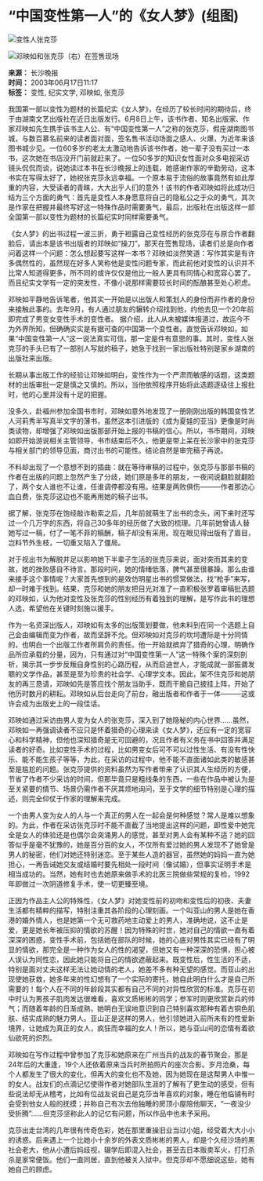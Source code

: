# “中国变性第一人”的《女人梦》(组图)

![变性人张克莎](http://image2.sina.com.cn/dy/s/2003-06-17/1055819932_VUaqrN.jpg)

![邓映如和张克莎（右）在签售现场](http://image2.sina.com.cn/dy/s/2003-06-17/1055819932_WUaqrN.jpg)

**来源：** 长沙晚报  
**时间：** 2003年06月17日11:17  
**标签：** 变性, 纪实文学, 邓映如, 张克莎  

我国第一部以变性为题材的长篇纪实《女人梦》，在经历了较长时间的期待后，终于由湖南文艺出版社在近日出版发行。6月8日上午，该书作者、知名出版家、作家邓映如先生携手该书主人公、有“中国变性第一人”之称的张克莎，假座湖南图书城，与数百慕名前来的读者面对面，签名售书活动场面之感人、火爆，为近年来该图书城少见。一位60多岁的老太太激动地告诉该书作者，她一辈子没有买过一本书，这次她在书店没开门前就赶来了。一位50多岁的知识女性面对众多电视采访镜头侃侃而谈，说她读过本书在长沙晚报上的连载，她感谢作家的辛勤劳动，这本书实在写得太好了，她祝张克莎永远幸福。一个原本易于流俗的故事竟然有如此厚重的内容，大受读者的青睐，大大出乎人们的意外！该书的作者邓映如将此成功归结为三个方面的勇气：首先是变性人本身愿意将自己的隐私公之于众的勇气，其次是作家在把握并最终写好这一特殊作品时需要勇气，最后，出版社在出版这样一部全国第一部以变性为题材的长篇纪实时同样需要勇气。

《女人梦》的出书过程一波三折，勇于袒露自己变性经历的张克莎在与原合作者翻脸后，请出本是该书出版者的邓映如“操刀”。那天在签售现场，读者们总是向作者问着这样一个问题：怎么想起要写这样一本书？邓映如淡然笑道：写作其实是有许多偶然性的，虽然现在好多人笑称他是变性问题专家，而此前他对变性的认识并不比常人知道得更多，所不同的或许仅仅是他比一般人更具有同情心和宽容心罢了。而且纪实文学有一定的突发性，不像小说那样需要较长时间的酝酿甚至处心积虑。

邓映如平静地告诉笔者，他其实一开始是以出版人和策划人的身份而非作者的身份来接触此事的。去年9月，有人通过朋友的辗转介绍找到他，约他去见一个20年前即完成了男变女变性手术的变性者。 据介绍，此人从未被媒体报道过，故迄今不为外界所知，但确确实实是有据可查的中国第一个变性者。直觉告诉邓映如，如果“中国变性第一人”这一说法真实可信，那一定是件有意思的事。其时，变性人张克莎的手头已有了一部别人写就的稿子，她急于找到一家出版社特别是家乡湖南的出版社来出版。

长期从事出版工作的经验让邓映如明白，变性作为一个严肃而敏感的话题，这类题材的出版审批一定是慎之又慎的。所以，当他依照程序开始将此选题逐级往上报批时，他的心里并没有十足的把握。

没多久，赴福州参加全国书市时，邓映如意外地发现了一册刚刚出版的韩国变性艺人河莉秀半写真半文字的薄书，虽然这本引进版的《成为夏娃的亚当》更像是时尚类读物，却增强了邓映如出版那部开始上报的书稿的信心。所以，书市期间，邓映如即开始游说相关主管领导，书市结束后不久，他更是带上呆在长沙家中的张克莎与相关部门的领导见面，商讨出书的可能性。结论自然是审完稿子再说。

不料却出现了一个意想不到的插曲：就在等待审稿的过程中，张克莎与那部书稿的作者在出版的问题上忽然产生了分歧，她们原是多年的朋友，一夜间说翻脸就翻脸了，两个女人谁也不让谁，任谁调停都没有用。结果是两败俱伤———作者那边心血白费，张克莎这边也不能再用她的稿子出书。

据了解，张克莎在饱经敲诈勒索之后，几年前就萌生了出书的念头，闲下来时还写过一个几万字的东西，将自己30多年的经历做了大致的梳理。几年前她曾请人替她写过一稿，付了一笔不菲的稿酬，稿子却没有采用。现在眼见得出版有了眉目，岂料节外生枝，一切重又陷入了僵局。

对于视出书为解脱并足以影响她下半辈子生活的张克莎来说，面对突而其来的变故，她的挫败感自不待言。那段时间，她的情绪低落，脾气甚至很暴躁。那么由谁来接手这个事情呢？大家首先想到的是效仿明星出书的惯常做法，找“枪手”来写，却一时难于找到。结果，克莎和她的朋友把目光对准了一直积极张罗着审稿批选题的邓映如，认为他对变性及张克莎的性别经历有着独到的理解，是写作此书的理想人选，希望他在关键时刻施以援手。

作为一名资深出版人，邓映如有太多的出版策划要做，他未料到在同一个选题上自己会由编辑而变为作者，故而坚辞不允。但邓映如对克莎的坎坷遭际是十分同情的，也明白一个出版工作者所肩负的责任。他一开始就摈弃了猎奇的心理，明确作品所应承载的分量，因为，只有通过对“中国变性第一人”这一特殊个案的深刻剖析，揭示其一步步反叛自身性别的心路历程，从而启迪世人，才能成就一部振聋发聩的文学作品，甚至是至为珍贵的社会学、心理学文本。因此，架不住克莎和她朋友的再三恳请，邓映如先是答应找个朋友当助手，既而干脆自己披挂上阵，开始了他历时数月的耕耘。邓映如从后台走向了前台，融出版者和作者于一体———这或许会成为出版史上的一段佳话。

邓映如通过采访由男人变为女人的张克莎，深入到了她隐秘的内心世界……虽然，邓映如一再强调读者不应只是怀着猎奇的心理来读《女人梦》，还应有一定的宽容心和科学精神，但他也深知猎奇是无可回避的，况且作者有义务在书中回答并满足读者的好奇。比如变性手术的过程，比如男变女后可不可以过性生活、有没有性快乐、能不能生孩子等等，为此，在采访的过程中，他不能不直面诸如此类的敏感甚至是尴尬的问题。张克莎提供的资料虽然为写作者带来了认识其人生经历的方便，节省了作者不少采访的时间，但那毕竟只是粗线条的东西，一些在作品中被认为是至关紧要的情节、场景仍需作者不厌其烦地询问，至于文学的细节特别是心理的描述，则完全仰仗于作家的理解来完成。

一个由男人变为女人的人与一个真正的男人在一起会是何种感觉？常人是难以想象的。为此，作者在采访张克莎时不能不直截了当地提出这样的问题，即性爱中她完全是女人的体验还是也偶尔会突涌男人的感觉，甚至对男人会有某种不适？她的回答似乎是毫不犹豫的，她是百分百的女人，不仅所有爱过她的男人发现不了她曾是男人的秘密，他们对她还特别迷恋。至于某些人造的器官，虽然她的妈妈一直为她担心，一再告诫她交友或结婚时要先相处一段时间（像试婚），但事实证明手术是相当成功的。当然，她有时也去她原来做手术的北医三院做些常规的复检，1992年即做过一次阴道修复手术，使一切更臻至境。

正因为作品主人公的特殊性，《女人梦》对她变性前的初吻和变性后的初夜、夫妻生活都有精粹的描写，特别注重其各阶段的心理刻画。一个叫亚山的男人是她在香港的婚外情人，也是她第一个无可救药地主动爱上的男人，准确地说，这不止是爱，更是她长年被压抑的情欲的苏醒！因为特殊的时世，她对自己的情欲一直有着深深的困惑，变性手术前，包括她在部队的时候，她的心底对男性其实已经有了明显的情欲，那完全是一种作为女人的性的渴望，但她又有一种深深的恐惧，担心被人误认为同性恋，因此她只能将自己的情欲遮蔽起来。既变性后，性生活的不适，特别是面对丈夫这样无法让她动情的老人，她差不多有种无望的感觉。而亚山的出现使她获救，她多年来的性幻想有了一个实际的寄托，她自此明白什么才是自己所需要的！每个人在不同的年龄段其实都有自己不同的对异性欣赏的标准。克莎在初中时认为男孩子肌肉发达很难看，喜欢文质彬彬的同学；参军时则更欣赏新兵的帅气；而随着年龄的日渐成熟，她明白无误地意识到自己特别喜欢那种有着古铜色肌肤、结实成熟的魅力男人。亚山正是这样的男人，他引领她进入前所未有的性爱新境界，让她成为真正的女人，疯狂而幸福的女人！所以，她与亚山间的恋情有着欲仙欲死的炽烈。

邓映如在写作过程中曾参加了克莎和她原来在广州当兵的战友的春节聚会，那是24年后的大重逢，19个人还依着原来当兵时所拍照片的座次合影。岁月沧桑，每个人都发生了很大的变化，但再大的变化也不及她，因为她现在是这帮男人中惟一的女人。战友们的点滴记忆使得作者对她部队生涯的了解有了更生动的感受，但有些说法却无从稽考，比如有位战友说自己是克莎当年喜欢的对象，睡在他临铺有时会受到他女人般的抚摸；并称自己有次去他独睡的房顶小屋陪他聊天，“一夜没少受折腾”……但克莎坚称此人的记忆有问题，所以作品中也未予采用。

克莎出走台湾的几年很有传奇色彩，她在那里重操旧业当过小姐，经受着大大小小的诱惑。后来遇上一个比她小十余岁的外表文质彬彬的男人，却是个久经沙场的黑社会老大，他从小遭后妈歧视，辍学后即混入社会，甚至去日本贩卖军火，打打杀杀是家常便饭。他们一直同居，直到他被关入狱中。但克莎却不愿细说这些，她有她自己的顾虑。